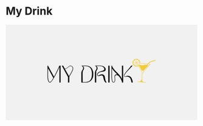 # My Drink

<p align="center">
  <a href="https://unform.dev">
    <img src="https://raw.githubusercontent.com/FernandoFFraga/my-drink/main/assets/img/banner-git.jpg" alt="my-drink" />
  </a>
</p>
